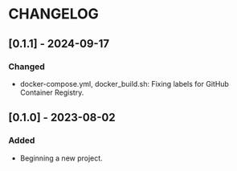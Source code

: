 # CHANGELOG


## [0.1.1] - 2024-09-17
### Changed
- docker-compose.yml, docker_build.sh: Fixing labels for GitHub Container Registry.


## [0.1.0] - 2023-08-02
### Added
- Beginning a new project.
